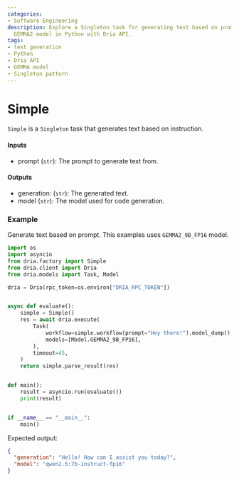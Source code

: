 ```yaml
---
categories:
- Software Engineering
description: Explore a Singleton task for generating text based on prompts using the
  GEMMA2 model in Python with Dria API.
tags:
- text generation
- Python
- Dria API
- GEMMA model
- Singleton pattern
---
```


# Simple

`Simple` is a `Singleton` task that generates text based on instruction.


#### Inputs
- prompt (`str`): The prompt to generate text from.

#### Outputs
- generation: (`str`): The generated text.
- model (`str`): The model used for code generation.

### Example

Generate text based on prompt. This examples uses `GEMMA2_9B_FP16` model.

```python
import os
import asyncio
from dria.factory import Simple
from dria.client import Dria
from dria.models import Task, Model

dria = Dria(rpc_token=os.environ["DRIA_RPC_TOKEN"])


async def evaluate():
    simple = Simple()
    res = await dria.execute(
        Task(
            workflow=simple.workflow(prompt="Hey there!").model_dump(),
            models=[Model.GEMMA2_9B_FP16],
        ),
        timeout=45,
    )
    return simple.parse_result(res)


def main():
    result = asyncio.run(evaluate())
    print(result)


if __name__ == "__main__":
    main()

```

Expected output:

```json
{
  "generation": "Hello! How can I assist you today?", 
  "model": "qwen2.5:7b-instruct-fp16"
}
```
